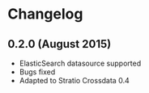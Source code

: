 # Changelog

## 0.2.0 (August 2015)

* ElasticSearch datasource supported
* Bugs fixed
* Adapted to Stratio Crossdata 0.4


